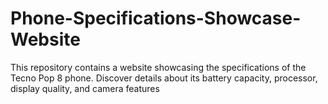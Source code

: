 # Phone-Specifications-Showcase-Website
This repository contains a website showcasing the specifications of the Tecno Pop 8 phone. Discover details about its battery capacity, processor, display quality, and camera features
